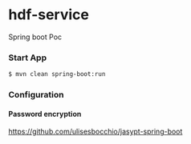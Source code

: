 # hdf-service

Spring boot Poc



### Start App
```bash
$ mvn clean spring-boot:run 
```

### Configuration

#### Password encryption
https://github.com/ulisesbocchio/jasypt-spring-boot

